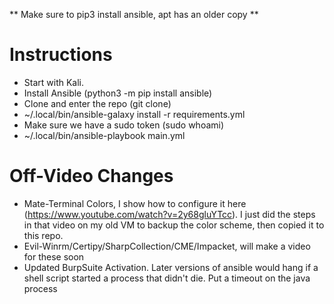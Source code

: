 ** Make sure to pip3 install ansible, apt has an older copy **

# Instructions
* Start with Kali.
* Install Ansible (python3 -m pip install ansible)
* Clone and enter the repo (git clone)
* ~/.local/bin/ansible-galaxy install -r requirements.yml
* Make sure we have a sudo token (sudo whoami)
* ~/.local/bin/ansible-playbook main.yml

# Off-Video Changes
* Mate-Terminal Colors, I show how to configure it here (https://www.youtube.com/watch?v=2y68gluYTcc). I just did the steps in that video on my old VM to backup the color scheme, then copied it to this repo.
* Evil-Winrm/Certipy/SharpCollection/CME/Impacket, will make a video for these soon
* Updated BurpSuite Activation. Later versions of ansible would hang if a shell script started a process that didn't die. Put a timeout on the java process
